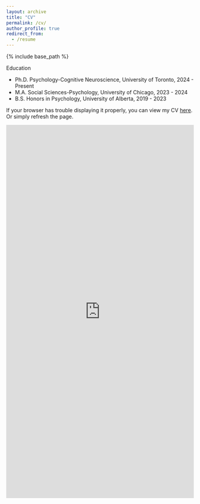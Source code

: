 ```yaml
---
layout: archive
title: "CV"
permalink: /cv/
author_profile: true
redirect_from:
  - /resume
---
```


{% include base_path %}

Education

* Ph.D. Psychology-Cognitive Neuroscience, University of Toronto, 2024 - Present
* M.A. Social Sciences-Psychology, University of Chicago, 2023 - 2024
* B.S. Honors in Psychology, University of Alberta, 2019 - 2023

If your browser has trouble displaying it properly, you can view my CV [here](https://docs.google.com/gview?url=https://raw.githubusercontent.com/shikangpeng/ShikangPeng-CV/main/Shikang_CV.pdf). Or simply refresh the page.

<iframe src="https://docs.google.com/gview?url=https://raw.githubusercontent.com/shikangpeng/ShikangPeng-CV/main/Shikang_CV.pdf&embedded=true" style="margin: auto; width: 100%;" height="1000" frameborder="0" > </iframe>
